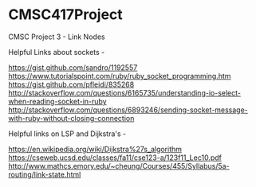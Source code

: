 # CMSC417Project
CMSC Project 3 - Link Nodes

Helpful Links about sockets - 

https://gist.github.com/sandro/1192557
https://www.tutorialspoint.com/ruby/ruby_socket_programming.htm
https://gist.github.com/pfleidi/835268
http://stackoverflow.com/questions/6165735/understanding-io-select-when-reading-socket-in-ruby
http://stackoverflow.com/questions/6893246/sending-socket-message-with-ruby-without-closing-connection


Helpful links on LSP and Dijkstra's -

https://en.wikipedia.org/wiki/Dijkstra%27s_algorithm
https://cseweb.ucsd.edu/classes/fa11/cse123-a/123f11_Lec10.pdf
http://www.mathcs.emory.edu/~cheung/Courses/455/Syllabus/5a-routing/link-state.html
